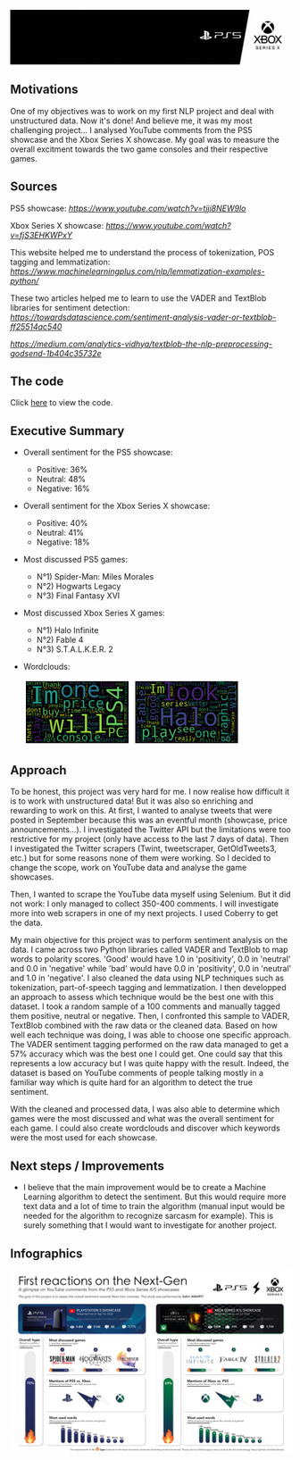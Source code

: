 ![Header](https://github.com/SalimAmarti/PS5_vs_XboxSeriesX/blob/master/PS5XBOX_header.gif)

Motivations
-------

One of my objectives was to work on my first NLP project and deal with unstructured data. Now it's done! And believe me, it was my most challenging project... I analysed YouTube comments from the PS5 showcase and the Xbox Series X showcase. My goal was to measure the overall excitment towards the two game consoles and their respective games.

Sources
-------

PS5 showcase: *https://www.youtube.com/watch?v=tjji8NEW9lo*

Xbox Series X showcase: *https://www.youtube.com/watch?v=fjS3EHKWPxY*

This website helped me to understand the process of tokenization, POS tagging and lemmatization: *https://www.machinelearningplus.com/nlp/lemmatization-examples-python/*

These two articles helped me to learn to use the VADER and TextBlob libraries for sentiment detection: *https://towardsdatascience.com/sentiment-analysis-vader-or-textblob-ff25514ac540*

*https://medium.com/analytics-vidhya/textblob-the-nlp-preprocessing-godsend-1b404c35732e*


The code
-------

Click [here](https://github.com/SalimAmarti/PS5_vs_XboxSeriesX/blob/master/PS5%20vs.%20Xbox%20Series%20X.ipynb) to view the code.

Executive Summary
-------

- Overall sentiment for the PS5 showcase:
  - Positive: 36%
  - Neutral: 48%
  - Negative: 16%
  
- Overall sentiment for the Xbox Series X showcase:
  - Positive: 40%
  - Neutral: 41%
  - Negative: 18%
  
- Most discussed PS5 games:
  - N°1) Spider-Man: Miles Morales
  - N°2) Hogwarts Legacy
  - N°3) Final Fantasy XVI
  
- Most discussed Xbox Series X games:
  - N°1) Halo Infinite
  - N°2) Fable 4
  - N°3) S.T.A.L.K.E.R. 2

- Wordclouds:

  <img src="PS5_wordcloud.png" width="40%"> <img src="Xbox_wordcloud.png" width="40%">

Approach
-------

To be honest, this project was very hard for me. I now realise how difficult it is to work with unstructured data! But it was also so enriching and rewarding to work on this. At first, I wanted to analyse tweets that were posted in September because this was an eventful month (showcase, price announcements...). I investigated the Twitter API but the limitations were too restrictive for my project (only have access to the last 7 days of data). Then I investigated the Twitter scrapers (Twint, tweetscraper, GetOldTweets3, etc.) but for some reasons none of them were working. So I decided to change the scope, work on YouTube data and analyse the game showcases.

Then, I wanted to scrape the YouTube data myself using Selenium. But it did not work: I only managed to collect 350-400 comments. I will investigate more into web scrapers in one of my next projects. I used Coberry to get the data.

My main objective for this project was to perform sentiment analysis on the data. I came across two Python libraries called VADER and TextBlob to map words to polarity scores. 'Good' would have 1.0 in 'positivity', 0.0 in 'neutral' and 0.0 in 'negative' while 'bad' would have 0.0 in 'positivity', 0.0 in 'neutral' and 1.0 in 'negative'.
I also cleaned the data using NLP techniques such as tokenization, part-of-speech tagging and lemmatization. I then developped an approach to assess which technique would be the best one with this dataset. I took a random sample of a 100 comments and manually tagged them positive, neutral or negative. Then, I confronted this sample to VADER, TextBlob combined with the raw data or the cleaned data. Based on how well each technique was doing, I was able to choose one specific approach.
The VADER sentiment tagging performed on the raw data managed to get a 57% accuracy which was the best one I could get. One could say that this represents a low accuracy but I was quite happy with the result. Indeed, the dataset is based on YouTube comments of people talking mostly in a familiar way which is quite hard for an algorithm to detect the true sentiment.

With the cleaned and processed data, I was also able to determine which games were the most discussed and what was the overall sentiment for each game. I could also create wordclouds and discover which keywords were the most used for each showcase.


Next steps / Improvements
-------

- I believe that the main improvement would be to create a Machine Learning algorithm to detect the sentiment. But this would require more text data and a lot of time to train the algorithm (manual input would be needed for the algorithm to recognize sarcasm for example). This is surely something that I would want to investigate for another project.


Infographics
-------
![Infographics](https://github.com/SalimAmarti/PS5_vs_XboxSeriesX/blob/master/PS5%20vs%20Xbox%20Series%20X.png)
